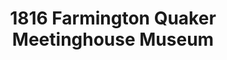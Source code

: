 ---
layout: repo
title: "1816 Farmington Quaker Meetinghouse Museum"
id: 19832
permalink: repos/19832/
---